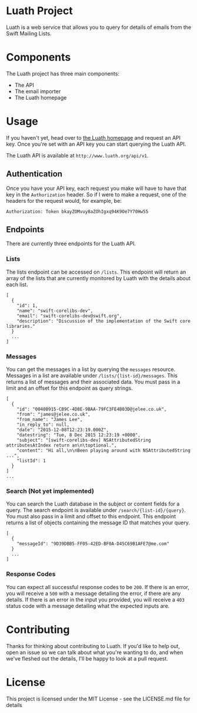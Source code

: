 # Luath Project
Luath is a web service that allows you to query for details of emails from the Swift Mailing Lists.

# Components
The Luath project has three main components:

- The API
- The email importer
- The Luath homepage

# Usage
If you haven't yet, head over to [the Luath homepage](http://www.luath.org) and request an API key. Once you're set with an API key you can start querying the Luath API.

The Luath API is available at `http://www.luath.org/api/v1`.

## Authentication
Once you have your API key, each request you make will have to have that key in the `Authorization` header. So if I were to make a request, one of the headers for the request would, for example, be:

```
Authorization: Token bkayZOMvuy8aZOhIgxq94K9Oe7Y70Hw55
```

## Endpoints
There are currently three endpoints for the Luath API.

### Lists
The lists endpoint can be accessed on `/lists`. This endpoint will return an array of the lists that are currently monitored by Luath with the details about each list.

```
[
  {
    "id": 1,
    "name": "swift-corelibs-dev",
    "email": "swift-corelibs-dev@swift.org",
    "description": "Discussion of the implementation of the Swift core libraries."
  }
  ...
]
```

### Messages
You can get the messages in a list by querying the `messages` resource. Messages in a list are available under `/lists/{list-id}/messages`. This returns a list of messages and their associated data. You must pass in a limit and an offset for this endpoint as query strings.

```
[
  {
    "id": "0040B915-CB9C-4D8E-9BAA-79FC3FE4B03D@jelee.co.uk",
    "from": "james@jelee.co.uk",
    "from_name": "James Lee",
    "in_reply_to": null,
    "date": "2015-12-08T12:23:19.000Z",
    "datestring": "Tue, 8 Dec 2015 12:23:19 +0000",
    "subject": "[swift-corelibs-dev] NSAttributedString attributesAtIndex return an\n\toptional.",
    "content": "Hi all,\n\nBeen playing around with NSAttributedString ...",
    "listId": 1
  }
]
...
```

### Search (Not yet implemented)
You can search the Luath database in the subject or content fields for a query. The search endpoint is available under `/search/{list-id}/{query}`. You must also pass in a limit and offset to this endpoint. This endpoint returns a list of objects containing the message ID that matches your query.

```
[
  {
    "messageId": "9D39DBB5-FF05-42ED-BF0A-D45C69B1AFE7@me.com"
  }
  ...
]
```

### Response Codes
You can expect all successful response codes to be `200`. If there is an error, you will receive a `500` with a message detailing the error, if there are any details. If there is an error in the input you provided, you will receive a `403` status code with a message detailing what the expected inputs are.

# Contributing
Thanks for thinking about contributing to Luath. If you'd like to help out, open an issue so we can talk about what you're wanting to do, and when we've fleshed out the details, I'll be happy to look at a pull request.

# License
This project is licensed under the MIT License - see the LICENSE.md file for details
